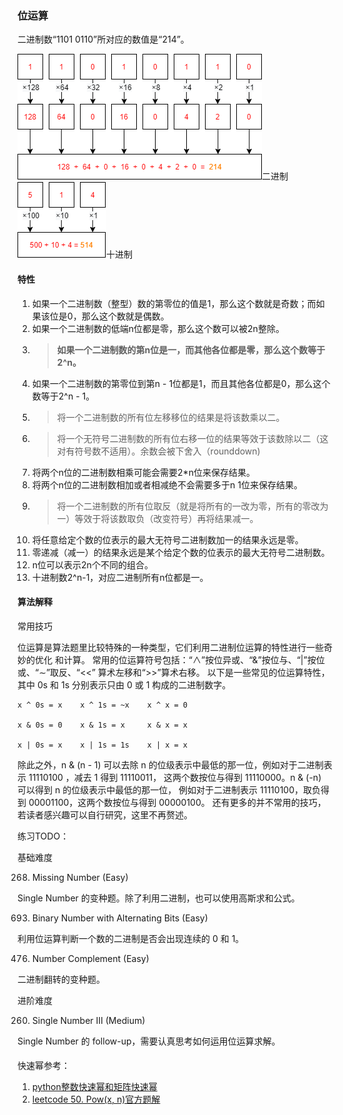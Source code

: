### 位运算
二进制数“1101 0110”所对应的数值是“214”。

![img.png](img.png)二进制
![img_1.png](img_1.png)十进制
#### 特性
1. 如果一个二进制数（整型）数的第零位的值是1，那么这个数就是奇数；而如果该位是0，那么这个数就是偶数。
2. 如果一个二进制数的低端n位都是零，那么这个数可以被2n整除。
3. >**如果一个二进制数的第n位是一，而其他各位都是零，那么这个数等于2^n。**
4. 如果一个二进制数的第零位到第n - 1位都是1，而且其他各位都是0，那么这个数等于2^n - 1。
5. >将一个二进制数的所有位左移移位的结果是将该数乘以二。
6. >将一个无符号二进制数的所有位右移一位的结果等效于该数除以二（这对有符号数不适用）。余数会被下舍入（rounddown)
7. 将两个n位的二进制数相乘可能会需要2*n位来保存结果。
8. 将两个n位的二进制数相加或者相减绝不会需要多于n 1位来保存结果。
9. >将一个二进制数的所有位取反（就是将所有的一改为零，所有的零改为一）等效于将该数取负（改变符号）再将结果减一。
10. 将任意给定个数的位表示的最大无符号二进制数加一的结果永远是零。
11. 零递减（减一）的结果永远是某个给定个数的位表示的最大无符号二进制数。
12. n位可以表示2n个不同的组合。
13. 十进制数2^n-1，对应二进制所有n位都是一。
#### 算法解释
常用技巧

位运算是算法题里比较特殊的一种类型，它们利用二进制位运算的特性进行一些奇妙的优化 和计算。
常用的位运算符号包括：“∧”按位异或、“&”按位与、“|”按位或、“∼”取反、“<<” 算术左移和“>>”算术右移。
以下是一些常见的位运算特性，其中 0s 和 1s 分别表示只由 0 或 1 构成的二进制数字。
```
x ^ 0s = x    x ^ 1s = ~x    x ^ x = 0

x & 0s = 0    x & 1s = x     x & x = x

x | 0s = x    x | 1s = 1s    x | x = x
```
除此之外，n & (n - 1) 可以去除 n 的位级表示中最低的那一位，例如对于二进制表示 11110100 ，减去 1 得到 11110011，
这两个数按位与得到 11110000。n & (-n) 可以得到 n 的位级表示中最低的那一位，
例如对于二进制表示 11110100，取负得到 00001100，这两个数按位与得到 00000100。 
还有更多的并不常用的技巧，若读者感兴趣可以自行研究，这里不再赘述。

练习TODO：

基础难度

268. Missing Number (Easy)

Single Number 的变种题。除了利用二进制，也可以使用高斯求和公式。

693. Binary Number with Alternating Bits (Easy)

利用位运算判断一个数的二进制是否会出现连续的 0 和 1。

476. Number Complement (Easy)

二进制翻转的变种题。

进阶难度

260. Single Number III (Medium)

Single Number 的 follow-up，需要认真思考如何运用位运算求解。

####
快速幂参考：
1. [python整数快速幂和矩阵快速幂](https://blog.csdn.net/bianxia123456/article/details/105167294/)
2. [leetcode 50. Pow(x, n)官方题解](https://leetcode-cn.com/problems/powx-n/solution/powx-n-by-leetcode-solution/)
